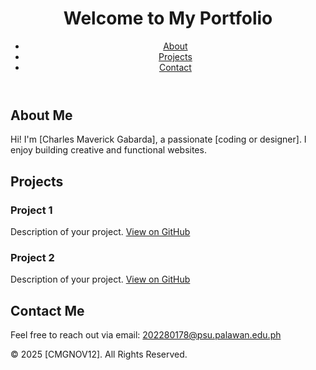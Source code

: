 <!DOCTYPE html>
<html lang="en">
<head>
  <meta charset="UTF-8">
  <meta name="viewport" content="width=device-width, initial-scale=1.0">
  <title>My Portfolio</title>
  <link rel="stylesheet" href="style.css">
</head>
<body>
  <header>
    <h1>Welcome to My Portfolio</h1>
    <nav>
      <ul>
        <li><a href="#about">About</a></li>
        <li><a href="#projects">Projects</a></li>
        <li><a href="#contact">Contact</a></li>
      </ul>
    </nav>
  </header>

  <section id="about">
    <h2>About Me</h2>
    <p>Hi! I'm [Charles Maverick Gabarda], a passionate [coding or designer]. I enjoy building creative and functional websites.</p>
  </section>

  <section id="projects">
    <h2>Projects</h2>
    <div class="project">
      <h3>Project 1</h3>
      <p>Description of your project. <a href="https://github.com/your-username/project1" target="_blank">View on GitHub</a></p>
    </div>
    <div class="project">
      <h3>Project 2</h3>
      <p>Description of your project. <a href="https://github.com/your-username/project2" target="_blank">View on GitHub</a></p>
    </div>
  </section>

  <section id="contact">
    <h2>Contact Me</h2>
    <p>Feel free to reach out via email: <a href="mailto:202280178@psu.palawan.edu.ph">202280178@psu.palawan.edu.ph</a></p>
  </section>

  <footer>
    <p>© 2025 [CMGNOV12]. All Rights Reserved.</p>
  </footer>
</body>
</html>



